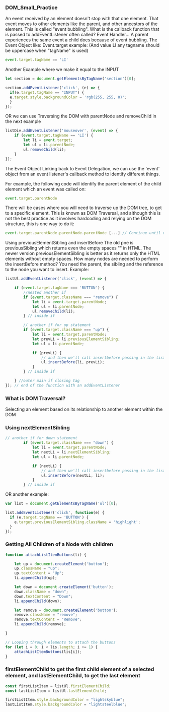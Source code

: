 ### DOM_Small_Practice ### 

An event received by an element doesn't stop with that one element. That event moves to other elements like the parent, 
and other ancestors of the element. This is called "event bubbling".
What is the callback function that is passed to addEventListener often called? Event Handler...
A parent experiences the same event a child does because of event bubbling.
The Event Object like: Event.target example: (And value LI any tagname should be uppercase when "tagName" is used)
```js
event.target.tagName == 'LI' 
```
Another Example where we make it equal to the INPUT
```js
let section = document.getElementsByTagName('section')[0];

section.addEventListener('click', (e) => {
  if(e.target.tagName == "INPUT") {
  e.target.style.backgroundColor = 'rgb(255, 255, 0)';
  }
}); 
```
OR we can use Traversing the DOM with parentNode and removeChild in the next example 
```js
listDiv.addEventListener('mouseover', (event) => {
    if (event.target.tagName == 'LI') {
        let li = event.target;
        let ul = li.parentNode;
        ul.removeChild(li);
    }
});
```
The Event Object
Linking back to Event Delegation, we can use the 'event' object from an event listener's callback method to identify different things.

For example, the following code will identify the parent element of the child element which an event was called on:
```js
event.target.parentNode
```
There will be cases where you will need to traverse up the DOM tree, to get to a specific element. This is known as DOM Traversal, and although this is not the best practice as it involves hardcoding and relying on the DOM structure, this is one way to do it:
```js
event.target.parentNode.parentNode.parentNode [...] // Continue until desired element has been reached
```
Using previousElementSibling and insertBefore
The old pne is previousSibling which returns even the empty spaces "" in HTML.
The newer version previousElementSibling is better as it returns only the HTML elements without empty spaces.
How many nodes are needed to perform the insertBefore method?
You need the parent, the sibling and the reference to the node you want to insert.
Example:
```js
listUl.addEventListener('click', (event) => {

    if (event.target.tagName === 'BUTTON') {
        //nested another if
        if (event.target.className === "remove") {
            let li = event.target.parentNode;
            let ul = li.parentNode;
            ul.removeChild(li);
        } // inside if

        // another if for up statement
        if (event.target.className === "up") {
            let li = event.target.parentNode;
            let prevLi = li.previousElementSibling;
            let ul = li.parentNode;

            if (prevLi) {
                // and then we'll call insertbefore passing in the list item to move and previous item reference
                ul.insertBefore(li, prevLi);
            }
        } // inside if

    } //outer main if closing tag
}); // end of the function with an addEventListener
```
### What is DOM Traversal? ### 
Selecting an element based on its relationship to another element within the DOM

### Using nextElementSibling ### 
```js
// another if for down statement
        if (event.target.className === "down") {
            let li = event.target.parentNode;
            let nextLi = li.nextElementSibling;
            let ul = li.parentNode;

            if (nextLi) {
                // and then we'll call insertbefore passing in the list item to move and previous item reference
                ul.insertBefore(nextLi, li);
            }
        } // inside if
```
OR another example:
```js
var list = document.getElementsByTagName('ul')[0];

list.addEventListener('click', function(e) {
  if (e.target.tagName == 'BUTTON') {
    e.target.previousElementSibling.className = 'highlight';
  }
});
```
### Getting All Children of a Node with children ###
```js
function attachListItemButtons(li) {

    let up = document.createElement('button');
    up.className = "up";
    up.textContent = "Up";
    li.appendChild(up);

    let down = document.createElement('button');
    down.className = "down";
    down.textContent = "Down";
    li.appendChild(down);

    let remove = document.createElement('button');
    remove.className = "remove";
    remove.textContent = "Remove";
    li.appendChild(remove);

}

// Looping through elements to attach the buttons
for (let i = 0; i < lis.length; i += 1) {
    attachListItemButtons(lis[i]);
}
```
### firstElementChild to get the first child element of a selected element, and lastElementChild, to get the last element ###
```js
const firstListItem = listUl.firstElementChild;
const lastListItem = listUl.lastElementChild;

firstListItem.style.backgroundColor = "lightskyblue";
lastListItem.style.backgroundColor = "lightsteelblue";
```




